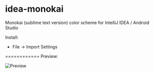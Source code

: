 idea-monokai
============

Monokai (sublime text version) color scheme for IntelliJ IDEA / Android Studio

Install:
* File -> Import Settings

============
Preview:

![Preview](http://i.imgur.com/bEdt5TV.png)
